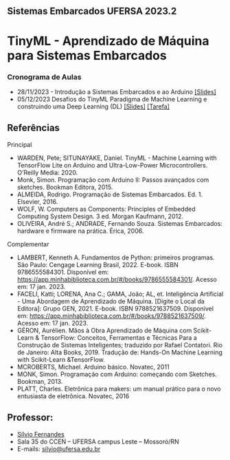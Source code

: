## Sistemas Embarcados UFERSA 2023.2

# TinyML - Aprendizado de Máquina para Sistemas Embarcados

### Cronograma de Aulas 
+ 28/11/2023 - Introdução a Sistemas Embarcados e ao Arduino [[Slides]](slides/IESTI01_TinyML_class_1.pdf)
+ 05/12/2023	Desafios do TinyML Paradigma de Machine Learning e construindo uma Deep Learning (DL) [[Slides]](tarefas/IESTI01_TinyML_class_2.pdf) [[Tarefa]](00_Curse_Folder/1_Fundamentals/Class_02/docs/)

## Referências
Principal
  +	WARDEN, Pete; SITUNAYAKE, Daniel. TinyML - Machine Learning with TensorFlow Lite on Arduino and Ultra-Low-Power Microcontrollers. O’Reilly Media: 2020.
  +	Monk, Simon. Programação com Arduino II: Passos avançados com sketches. Bookman Editora, 2015.
  +	ALMEIDA, Rodrigo. Programação de Sistemas Embarcados. Ed. 1. Elsevier, 2016.
  +	WOLF, W. Computers as Components: Principles of Embedded Computing System Design. 3 ed. Morgan Kaufmann, 2012.
  + OLIVEIRA, André S.; ANDRADE, Fernando Souza. Sistemas Embarcados: hardware e firmware na prática. Érica, 2006.

Complementar
  +	LAMBERT, Kenneth A. Fundamentos de Python: primeiros programas. São Paulo: Cengage Learning Brasil, 2022. E-book. ISBN 9786555584301. Disponível em: https://app.minhabiblioteca.com.br/#/books/9786555584301/. Acesso em: 17 jan. 2023.
  +	FACELI, Katti; LORENA, Ana C.; GAMA, João; AL, et. Inteligência Artificial - Uma Abordagem de Aprendizado de Máquina. [Digite o Local da Editora]: Grupo GEN, 2021. E-book. ISBN 9788521637509. Disponível em:  https://app.minhabiblioteca.com.br/#/books/9788521637509/.  Acesso em: 17 jan. 2023. 
  +	GÉRON, Aurélien. Mãos à Obra Aprendizado de Máquina com Scikit-Learn & TensorFlow: Conceitos, Ferramentas e Técnicas Para a Construção de Sistemas Inteligentes; traduzido por Rafael Contatori. Rio de Janeiro: Alta Books, 2019. Tradução de: Hands-On Machine Learning with Scikit-Learn &TensorFlow.
  +	MCROBERTS, Michael. Arduino básico. Novatec, 2011
  +	MONK, Simon. Programação com Arduino: começando com Sketches. Bookman, 2013.
  +	PLATT, Charles. Eletrônica para makers: um manual prático para o novo entusiasta de eletrônica. Novatec, 2016


## Professor:
+ [Sílvio Fernandes](http://lattes.cnpq.br/5111916887378777)
+ Sala 35 do CCEN – UFERSA campus Leste – Mossoró/RN
+ E-mails: silvio@ufersa.edu.br 
